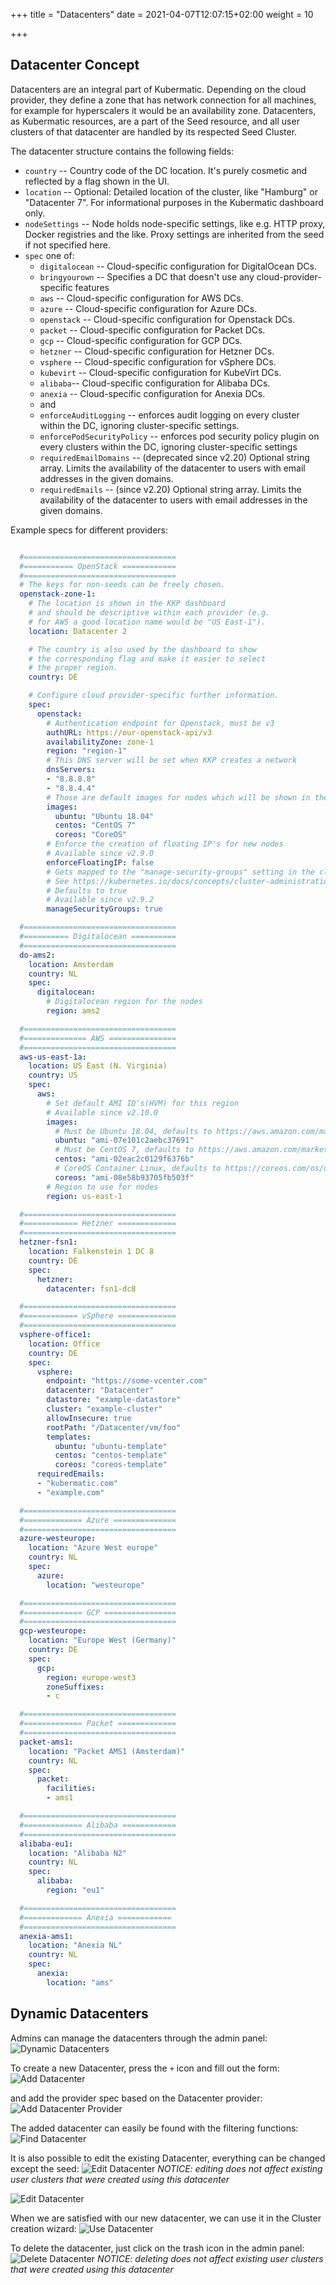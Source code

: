 +++
title = "Datacenters"
date = 2021-04-07T12:07:15+02:00
weight = 10

+++

## Datacenter Concept

Datacenters are an integral part of Kubermatic. Depending on the cloud provider, they define a zone that has network connection for all machines, for example for hyperscalers it would be an availability zone.
Datacenters, as Kubermatic resources, are a part of the Seed resource, and all user clusters of that datacenter are handled by its respected Seed Cluster.

The datacenter structure contains the following fields:

- `country` -- Country code of the DC location. It's purely cosmetic and reflected by a flag shown in the UI.
- `location` -- Optional: Detailed location of the cluster, like "Hamburg" or "Datacenter 7". For informational purposes in the Kubermatic dashboard only.
- `nodeSettings` -- Node holds node-specific settings, like e.g. HTTP proxy, Docker
   registries and the like. Proxy settings are inherited from the seed if
   not specified here.
- `spec` one of:
    - `digitalocean` -- Cloud-specific configuration for DigitalOcean DCs.
    - `bringyourown` -- Specifies a DC that doesn't use any cloud-provider-specific features
    - `aws` -- Cloud-specific configuration for AWS DCs.
    - `azure` -- Cloud-specific configuration for Azure DCs.
    - `openstack` -- Cloud-specific configuration for Openstack DCs.
    - `packet` -- Cloud-specific configuration for Packet DCs.
    - `gcp` -- Cloud-specific configuration for GCP DCs.
    - `hetzner` -- Cloud-specific configuration for Hetzner DCs.
    - `vsphere` -- Cloud-specific configuration for vSphere DCs.
    - `kubevirt` -- Cloud-specific configuration for KubeVirt DCs.
    - `alibaba`-- Cloud-specific configuration for Alibaba DCs.
    - `anexia` -- Cloud-specific configuration for Anexia DCs.
    - and
    - `enforceAuditLogging` -- enforces audit logging on every cluster within the DC, ignoring cluster-specific settings.
    - `enforcePodSecurityPolicy` -- enforces pod security policy plugin on every clusters within the DC, ignoring cluster-specific settings
    - `requiredEmailDomains` -- (deprecated since v2.20) Optional string array. Limits the availability of the datacenter to users with email addresses in the given domains.
    - `requiredEmails` -- (since v2.20) Optional string array. Limits the availability of the datacenter to users with email addresses in the given domains.

Example specs for different providers:

```yaml

  #==================================
  #=========== OpenStack ============
  #==================================
  # The keys for non-seeds can be freely chosen.
  openstack-zone-1:
    # The location is shown in the KKP dashboard
    # and should be descriptive within each provider (e.g.
    # for AWS a good location name would be "US East-1").
    location: Datacenter 2

    # The country is also used by the dashboard to show
    # the corresponding flag and make it easier to select
    # the proper region.
    country: DE

    # Configure cloud provider-specific further information.
    spec:
      openstack:
        # Authentication endpoint for Openstack, must be v3
        authURL: https://our-openstack-api/v3
        availabilityZone: zone-1
        region: "region-1"
        # This DNS server will be set when KKP creates a network
        dnsServers:
        - "8.8.8.8"
        - "8.8.4.4"
        # Those are default images for nodes which will be shown in the Dashboard.
        images:
          ubuntu: "Ubuntu 18.04"
          centos: "CentOS 7"
          coreos: "CoreOS"
        # Enforce the creation of floating IP's for new nodes
        # Available since v2.9.0
        enforceFloatingIP: false
        # Gets mapped to the "manage-security-groups" setting in the cloud config.
        # See https://kubernetes.io/docs/concepts/cluster-administration/cloud-providers/#load-balancer
        # Defaults to true
        # Available since v2.9.2
        manageSecurityGroups: true

  #==================================
  #========== Digitalocean ==========
  #==================================
  do-ams2:
    location: Amsterdam
    country: NL
    spec:
      digitalocean:
        # Digitalocean region for the nodes
        region: ams2

  #==================================
  #============== AWS ===============
  #==================================
  aws-us-east-1a:
    location: US East (N. Virginia)
    country: US
    spec:
      aws:
        # Set default AMI ID's(HVM) for this region
        # Available since v2.10.0
        images:
          # Must be Ubuntu 18.04, defaults to https://aws.amazon.com/marketplace/pp/B07CQ33QKV
          ubuntu: "ami-07e101c2aebc37691"
          # Must be CentOS 7, defaults to https://aws.amazon.com/marketplace/pp/B00O7WM7QW
          centos: "ami-02eac2c0129f6376b"
          # CoreOS Container Linux, defaults to https://coreos.com/os/docs/latest/booting-on-ec2.html
          coreos: "ami-08e58b93705fb503f"
        # Region to use for nodes
        region: us-east-1

  #==================================
  #============ Hetzner =============
  #==================================
  hetzner-fsn1:
    location: Falkenstein 1 DC 8
    country: DE
    spec:
      hetzner:
        datacenter: fsn1-dc8

  #==================================
  #============ vSphere =============
  #==================================
  vsphere-office1:
    location: Office
    country: DE
    spec:
      vsphere:
        endpoint: "https://some-vcenter.com"
        datacenter: "Datacenter"
        datastore: "example-datastore"
        cluster: "example-cluster"
        allowInsecure: true
        rootPath: "/Datacenter/vm/foo"
        templates:
          ubuntu: "ubuntu-template"
          centos: "centos-template"
          coreos: "coreos-template"
      requiredEmails:
      - "kubermatic.com"
      - "example.com"

  #==================================
  #============= Azure ==============
  #==================================
  azure-westeurope:
    location: "Azure West europe"
    country: NL
    spec:
      azure:
        location: "westeurope"

  #==================================
  #============= GCP ================
  #==================================
  gcp-westeurope:
    location: "Europe West (Germany)"
    country: DE
    spec:
      gcp:
        region: europe-west3
        zoneSuffixes:
        - c

  #==================================
  #============= Packet =============
  #==================================
  packet-ams1:
    location: "Packet AMS1 (Amsterdam)"
    country: NL
    spec:
      packet:
        facilities:
        - ams1

  #==================================
  #============= Alibaba ============
  #==================================
  alibaba-eu1:
    location: "Alibaba N2"
    country: NL
    spec:
      alibaba:
        region: "eu1"

  #==================================
  #============= Anexia ============
  #==================================
  anexia-ams1:
    location: "Anexia NL"
    country: NL
    spec:
      anexia:
        location: "ams"

```

## Dynamic Datacenters

Admins can manage the datacenters through the admin panel:
![Dynamic Datacenters](/img/kubermatic/v2.23/ui/dc.png?classes=shadow,border "Dynamic Datacenters View")

To create a new Datacenter, press the `+` icon and fill out the form:
![Add Datacenter](/img/kubermatic/v2.23/ui/dc_add1.png?classes=shadow,border&height=600 "Dynamic Datacenters Add Dialog")

and add the provider spec based on the Datacenter provider:
![Add Datacenter Provider](/img/kubermatic/v2.23/ui/dc_add2.png?classes=shadow,border&height=600 "Dynamic Datacenters Add Dialog")

The added datacenter can easily be found with the filtering functions:
![Find Datacenter](/img/kubermatic/v2.23/ui/dc_filter.png?classes=shadow,border "Filter Datacenters")

It is also possible to edit the existing Datacenter, everything can be changed except the seed:
![Edit Datacenter](/img/kubermatic/v2.23/ui/dc_edit1.png?classes=shadow,border&height=600 "Dynamic Datacenters Edit Dialog")
*NOTICE: editing does not affect existing user clusters that were created using this datacenter*

![Edit Datacenter](/img/kubermatic/v2.23/ui/dc_edit2.png?classes=shadow,border&height=600 "Dynamic Datacenters Edit Dialog")

When we are satisfied with our new datacenter, we can use it in the Cluster creation wizard:
![Use Datacenter](/img/kubermatic/v2.23/ui/wizard_step1.png?classes=shadow,border "Use Datacenter during Cluster Creation")

To delete the datacenter, just click on the trash icon in the admin panel:
![Delete Datacenter](/img/kubermatic/v2.23/ui/dc_delete.png?classes=shadow,border&height=200 "Dynamic Datacenters Delete Dialog")
*NOTICE: deleting does not affect existing user clusters that were created using this datacenter*
